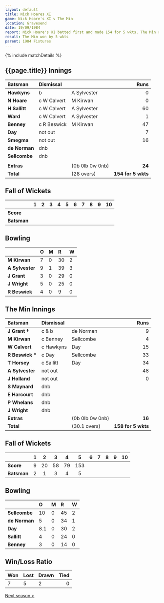 ```yaml
---
layout: default
title: Nick Hoares XI
game: Nick Hoare's XI v The Min
location: Gravesend
date: 19/09/1984
report: Nick Hoare's XI batted first and made 154 for 5 wkts. The Min replied with 158 for 5 wkts.
result: The Min won by 5 wkts
parent: 1984 Fixtures
---
```


{% include matchDetails %}

## {{page.title}} Innings

| Batsman | Dismissal |  | Runs |
|:---|:---|---|---:|
| **Hawkyns** | b | A Sylvester | 0 |
| **N Hoare** | c W Calvert | M Kirwan | 0 |
| **H Sallitt** | c W Calvert | A Sylvester | 60 |
| **Ward** | c W Calvert | A Sylvester | 1 |
| **Benney** |  c R Beswick | M Kirwan | 47 |
| **Day** | not out |  | 7 |
| **Smegma** | not out |  | 16 |
| **de Norman** | dnb |  |  |
| **Sellcombe** | dnb |  |  |
|  |  |  |  |
| **Extras** | | (0b 0lb 0w 0nb) | **24** |
| **Total** | | (28 overs) | **154 for 5 wkts** |

## Fall of Wickets

| | 1 | 2 | 3 | 4 | 5 | 6 | 7 | 8 | 9 | 10 |
|---|:---:|:---:|:---:|:---:|:---:|:---:|:---:|:---:|:---:|:---:|
| **Score** |  |  |  |  |  |  |  |  |  |  |
| **Batsman** |  |  |  |  |  |  |  |  |  |  |  

## Bowling

| | O | M | R | W |
|---|:---|:---|:---|:---|
| **M Kirwan** | 7 | 0 | 30 | 2 |
| **A Sylvester** | 9 | 1 | 39 | 3 |
| **J Grant** | 3 | 0 | 29 | 0 |
| **J Wright** | 5 | 0 | 25 | 0 |
| **R Beswick** | 4 | 0 | 9 | 0 |

## The Min Innings

| Batsman | Dismissal |  | Runs |
|:---|:---|---|---:|
| **J Grant &#8224;** | c & b | de Norman | 9 |
| **M Kirwan** | c Benney | Sellcombe | 4 |
| **W Calvert** | c Hawkyns | Day | 15 |
| **R Beswick &#42;** | c Day | Sellcombe | 33 |
| **T Horsey** | c Sallitt | Day | 34 |
| **A Sylvester** | not out |  | 48 |
| **J Holland** | not out |  | 0 |
| **S Maynard** | dnb |  |  |
| **E Harcourt** | dnb |  |  |
| **P Whelans** | dnb |  |  |
| **J Wright** | dnb |  |  |
| **Extras** | | (0b 0lb 0w 0nb) | **16** |
| **Total** | | (30.1 overs) | **158 for 5 wkts** |

## Fall of Wickets

| | 1 | 2 | 3 | 4 | 5 | 6 | 7 | 8 | 9 | 10 |
|---|:---:|:---:|:---:|:---:|:---:|:---:|:---:|:---:|:---:|:---:|
| **Score** | 9 | 20 | 58 | 79 | 153 |  |  |  |  |  |
| **Batsman** | 2 | 1 | 3 | 4 | 5 |  |   |  |  |  |

## Bowling

| | O | M | R | W |
|---|:---|:---|:---|:---|
| **Sellcombe** | 10 | 0 | 45 | 2 |
| **de Norman** | 5 | 0 | 34 | 1 |
| **Day** | 8.1 | 0 | 30 | 2 |
| **Sallitt** | 4 | 0 | 24 | 0 |
| **Benney** | 3 | 0 | 14 | 0 |

## Win/Loss Ratio

| Won | Lost | Drawn | Tied |
|:---|:---|:---|---:|
| 7 | 5 | 2 | 0 |

[Next season >](../1985)